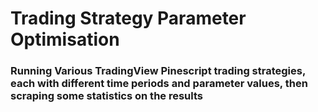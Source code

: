 # Trading Strategy Parameter Optimisation
### Running Various TradingView Pinescript trading strategies, each with different time periods and parameter values, then scraping some statistics on the results